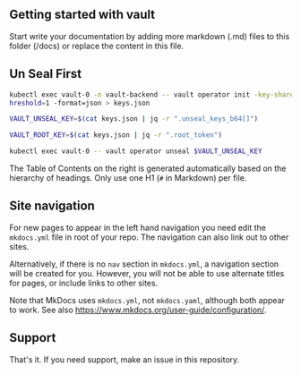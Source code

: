 
## Getting started with vault

Start write your documentation by adding more markdown (.md) files to this folder (/docs) or replace the content in this file.

## Un Seal First

```sh
kubectl exec vault-0 -n vault-backend -- vault operator init -key-shares=1 -key-t
hreshold=1 -format=json > keys.json

VAULT_UNSEAL_KEY=$(cat keys.json | jq -r ".unseal_keys_b64[]")

VAULT_ROOT_KEY=$(cat keys.json | jq -r ".root_token")

kubectl exec vault-0 -- vault operator unseal $VAULT_UNSEAL_KEY
```
The Table of Contents on the right is generated automatically based on the hierarchy
of headings. Only use one H1 (`#` in Markdown) per file.

## Site navigation

For new pages to appear in the left hand navigation you need edit the `mkdocs.yml`
file in root of your repo. The navigation can also link out to other sites.

Alternatively, if there is no `nav` section in `mkdocs.yml`, a navigation section
will be created for you. However, you will not be able to use alternate titles for
pages, or include links to other sites.

Note that MkDocs uses `mkdocs.yml`, not `mkdocs.yaml`, although both appear to work.
See also <https://www.mkdocs.org/user-guide/configuration/>.

## Support

That's it. If you need support, make an issue in this repository.
